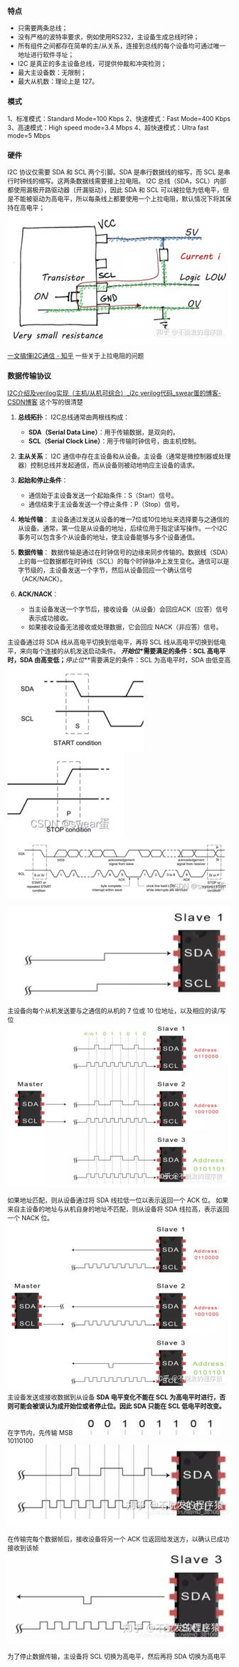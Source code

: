 ### 特点
- 只需要两条总线；
- 没有严格的波特率要求，例如使用RS232，主设备生成总线时钟；
- 所有组件之间都存在简单的主/从关系，连接到总线的每个设备均可通过唯一地址进行软件寻址；
- I2C 是真正的多主设备总线，可提供仲裁和冲突检测；
- 最大主设备数：无限制；
- 最大从机数：理论上是 127。
### 模式
1、标准模式：Standard Mode=100 Kbps
2、快速模式：Fast Mode=400 Kbps
3、高速模式：High speed mode=3.4 Mbps
4、超快速模式：Ultra fast mode=5 Mbps

### 硬件
I2C 协议仅需要 SDA 和 SCL 两个引脚。SDA 是串行数据线的缩写，而 SCL 是串行时钟线的缩写。这两条数据线需要接上拉电阻。
I2C 总线（SDA，SCL）内部都使用漏极开路驱动器（开漏驱动），因此 SDA 和 SCL 可以被拉低为低电平，但是不能被驱动为高电平，所以每条线上都要使用一个上拉电阻，默认情况下将其保持在高电平；
![](https://raw.githubusercontent.com/acdefg/cdn/main/obsidian/202308221559901.png)

[一文搞懂I2C通信 - 知乎](https://zhuanlan.zhihu.com/p/282949543) 一些关于上拉电阻的问题

### 数据传输协议

[I2C介绍及verilog实现（主机/从机可综合）\_i2c verilog代码\_swear蛋的博客-CSDN博客](https://blog.csdn.net/weixin_45863605/article/details/121730144) 这个写的很清楚

1. **总线拓扑**： I2C总线通常由两根线构成：
    - **SDA（Serial Data Line）**：用于传输数据，是双向的。
    - **SCL（Serial Clock Line）**：用于传输时钟信号，由主机控制。

1. **主从关系**： I2C 通信中存在主设备和从设备。主设备（通常是微控制器或处理器）控制总线并发起通信，而从设备则被动地响应主设备的请求。
    
2. **起始和停止条件**：
    - 通信始于主设备发送一个起始条件：S（Start）信号。
    - 通信结束于主设备发送一个停止条件：P（Stop）信号。
3. **地址传输**： 主设备通过发送从设备的唯一7位或10位地址来选择要与之通信的从设备。通常，第一位是从设备的地址，后续位用于指定读写操作。一个I2C事务可以包含多个从设备的地址，使主设备能够与多个设备通信。
    
4. **数据传输**： 数据传输是通过在时钟信号的边缘来同步传输的。数据线（SDA）上的每一位数据都在时钟线（SCL）的每个时钟脉冲上发生变化。通信可以是字节级的，主设备发送一个字节，然后从设备回应一个确认信号（ACK/NACK）。
    
5. **ACK/NACK**：
    - 当主设备发送一个字节后，接收设备（从设备）会回应ACK（应答）信号表示成功接收。
    - 如果接收设备无法接收或处理数据，它会回应 NACK（非应答）信号。

主设备通过将 SDA 线从高电平切换到低电平，再将 SCL 线从高电平切换到低电平，来向每个连接的从机发送启动条件。
**_开始位_*需要满足的条件：SCL 高电平时，SDA 由高变低；**_停止位_**需要满足的条件：SCL 为高电平时，SDA 由低变高
![](https://raw.githubusercontent.com/acdefg/cdn/main/obsidian/202308231351603.png)
![](https://raw.githubusercontent.com/acdefg/cdn/main/obsidian/202308231351304.png)
![](https://raw.githubusercontent.com/acdefg/cdn/main/obsidian/202308231352577.png)

![](https://raw.githubusercontent.com/acdefg/cdn/main/obsidian/202308231343957.png)
主设备向每个从机发送要与之通信的从机的 7 位或 10 位地址，以及相应的读/写位
![](https://raw.githubusercontent.com/acdefg/cdn/main/obsidian/202308231344319.png)

如果地址匹配，则从设备通过将 SDA 线拉低一位以表示返回一个 ACK 位。
如果来自主设备的地址与从机自身的地址不匹配，则从设备将 SDA 线拉高，表示返回一个 NACK 位。
![](https://raw.githubusercontent.com/acdefg/cdn/main/obsidian/202308231344974.png)
主设备发送或接收数据到从设备
**SDA 电平变化不能在 SCL 为高电平时进行，否则可能会被误认为成开始位或者停止位。因此 SDA 只能在 SCL 低电平时改变。**
在字节内，先传输 MSB
![](https://raw.githubusercontent.com/acdefg/cdn/main/obsidian/202308231345045.png)
10110100
![](https://raw.githubusercontent.com/acdefg/cdn/main/obsidian/202308231345939.png)

在传输完每个数据帧后，接收设备将另一个 ACK 位返回给发送方，以确认已成功接收到该帧
![](https://raw.githubusercontent.com/acdefg/cdn/main/obsidian/202308231346507.png)

为了停止数据传输，主设备将 SCL 切换为高电平，然后再将 SDA 切换为高电平
